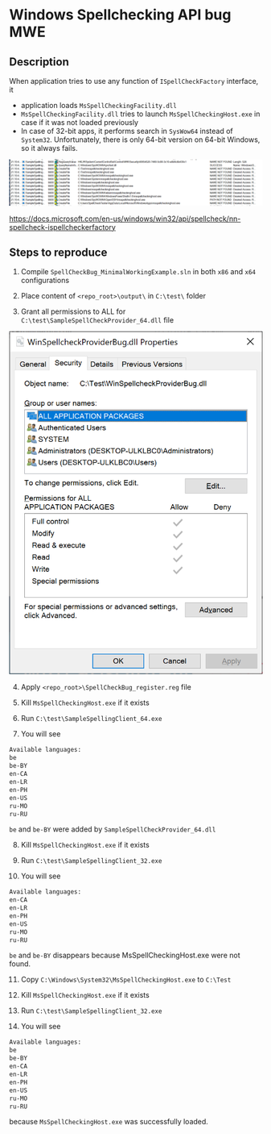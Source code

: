 # Windows Spellchecking API bug MWE



## Description



When application tries to use any function of `ISpellCheckFactory` interface, it 

* application loads `MsSpellCheckingFacility.dll`
* `MsSpellCheckingFacility.dll` tries to launch `MsSpellCheckingHost.exe` in case if it was not loaded previously
* In case of 32-bit apps, it performs search in `SysWow64` instead of `System32`. Unfortunately, there is only 64-bit version on 64-bit Windows, so it always fails.

![screenshot_procmon](screenshot_procmon.png)


https://docs.microsoft.com/en-us/windows/win32/api/spellcheck/nn-spellcheck-ispellcheckerfactory

## Steps to reproduce

1. Compile `SpellCheckBug_MinimalWorkingExample.sln` in both `x86` and `x64` configurations

2. Place content of `<repo_root>\output\` in `C:\test\` folder

3. Grant all permissions to ALL for `C:\test\SampleSpellCheckProvider_64.dll` file

![screenshot_rights](screenshot_rights.png)

4. Apply `<repo_root>\SpellCheckBug_register.reg` file

5. Kill `MsSpellCheckingHost.exe` if it exists

6. Run `C:\test\SampleSpellingClient_64.exe`

7. You will see 
```
Available languages:
be
be-BY
en-CA
en-LR
en-PH
en-US
ru-MO
ru-RU
```

`be` and `be-BY` were added by `SampleSpellCheckProvider_64.dll`

8. Kill `MsSpellCheckingHost.exe` if it exists

9. Run `C:\test\SampleSpellingClient_32.exe`

10. You will see 
```
Available languages:
en-CA
en-LR
en-PH
en-US
ru-MO
ru-RU
```

`be` and `be-BY` disappears because MsSpellCheckingHost.exe were not found.

11. Copy `C:\Windows\System32\MsSpellCheckingHost.exe` to `C:\Test`

12. Kill `MsSpellCheckingHost.exe` if it exists

13. Run `C:\test\SampleSpellingClient_32.exe`

14. You will see 
```
Available languages:
be
be-BY
en-CA
en-LR
en-PH
en-US
ru-MO
ru-RU
```

because `MsSpellCheckingHost.exe` was successfully loaded.
